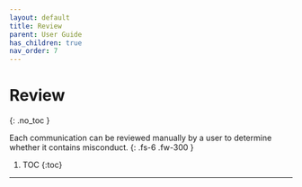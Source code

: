 ```yaml
---
layout: default
title: Review
parent: User Guide
has_children: true
nav_order: 7
---
```


# Review
{: .no_toc }

Each communication can be reviewed manually by a user to determine whether it contains misconduct.
{: .fs-6 .fw-300 }

1. TOC
{:toc}

---